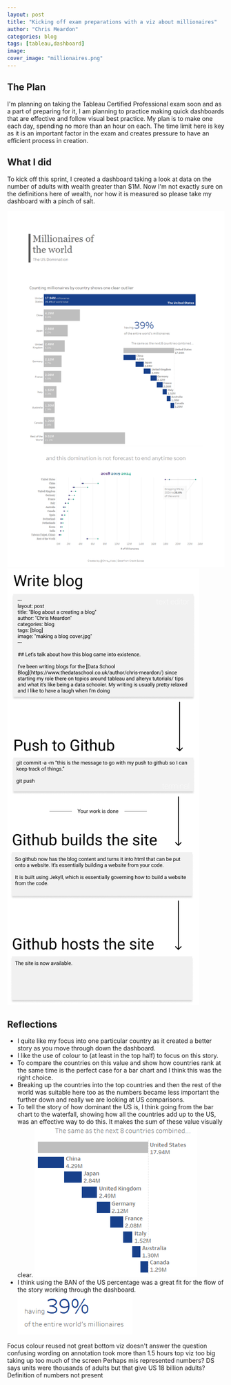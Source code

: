 ```yaml
---
layout: post
title: "Kicking off exam preparations with a viz about millionaires"
author: "Chris Meardon"
categories: blog
tags: [tableau,dashboard]
image: 
cover_image: "millionaires.png"
---
```

## The Plan
I'm planning on taking the Tableau Certified Professional exam soon and as a part of preparing for it, I am planning to practice making quick dashboards that are effective and follow visual best practice. My plan is to make one each day, spending no more than an hour on each. The time limit here is key as it is an important factor in the exam and creates pressure to have an efficient process in creation. 

## What I did
To kick off this sprint, I created a dashboard taking a look at data on the number of adults with wealth greater than $1M. Now I'm not exactly sure on the definitions here of wealth, nor how it is measured so please take my dashboard with a pinch of salt. 

![The dashboard](/assets/img/Millionaires_dash.png "I should probably make this a hyperlink")
![Working process](/assets/img/blogging-working-process.png "yeah, I'm not sure why I made this an image either...")


## Reflections
* I quite like my focus into one particular country as it created a better story as you move through down the dashboard.
* I like the use of colour to (at least in the top half) to focus on this story.
* To compare the countries on this value and show how countries rank at the same time is the perfect case for a bar chart and I think this was the right choice. 
* Breaking up the countries into the top countries and then the rest of the world was suitable here too as the numbers became less important the further down and really we are looking at US comparisons.
* To tell the story of how dominant the US is, I think going from the bar chart to the waterfall, showing how all the countries add up to the US,  was an effective way to do this. It makes the sum of these value visually clear. 
![waterfall](/assets/img/millionaire_waterfall.png "What is this field again?")
* I think using the BAN of the US percentage was a great fit for the flow of the story working through the dashboard. 
![BAN](/assets/img/millionaire_ban.png )
 


Focus colour reused not great
bottom viz doesn't answer the question
confusing wording on annotation
took more than 1.5 hours
top viz too big taking up too much of the screen
Perhaps mis represented numbers? DS says units were thousands of adults but that give US 18 billion adults?
Definition of numbers not present